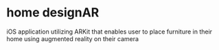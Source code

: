 # home designAR
iOS application utilizing ARKit that enables user to place furniture in their home using augmented reality on their camera
